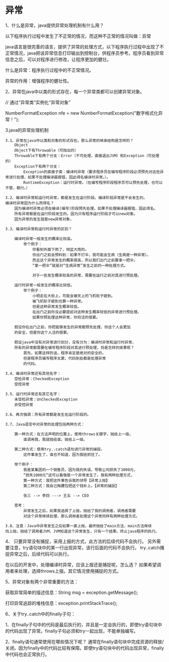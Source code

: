 # 异常
1、什么是异常，java提供异常处理机制有什么用？

以下程序执行过程中发生了不正常的情况，而这种不正常的情况叫做：异常

java语言是很完善的语言，提供了异常的处理方式，以下程序执行过程中出现了不正常情况，java把该异常信息打印输出到控制台，供程序员参考。程序员看到异常信息之后，可以对程序进行修改，让程序更加的健壮。

什么是异常：程序执行过程中的不正常情况。

异常的作用：增强程序的健壮性。

2、异常在java中以类的形式存在，每一个异常类都可以创建异常对象。

// 通过“异常类”实例化“异常对象”

NumberFormatException nfe = new NumberFormatException("数字格式化异常！");

3.java的异常处理机制

	3.1、异常在java中以类和对象的形式存在。那么异常的继承结构是怎样的？
		Object
		Object下有Throwable（可抛出的）
		Throwable下有两个分支：Error（不可处理，直接退出JVM）和Exception（可处理的）
		Exception下有两个分支：
			Exception的直接子类：编译时异常（要求程序员在编写程序阶段必须预先对这些异常进行处理，如果不处理编译器报错，因此得名编译时异常。）。
			RuntimeException：运行时异常。（在编写程序阶段程序员可以预先处理，也可以不管，都行。）
	
	3.2、编译时异常和运行时异常，都是发生在运行阶段。编译阶段异常是不会发生的。
	编译时异常因为什么而得名？
		因为编译时异常必须在编译(编写)阶段预先处理，如果不处理编译器报错，因此得名。
		所有异常都是在运行阶段发生的。因为只有程序运行阶段才可以new对象。
		因为异常的发生就是new异常对象。
	
	3.3、编译时异常和运行时异常的区别？

		编译时异常一般发生的概率比较高。
			举个例子：
				你看到外面下雨了，倾盆大雨的。
				你出门之前会预料到：如果不打伞，我可能会生病（生病是一种异常）。
				而且这个异常发生的概率很高，所以我们出门之前要拿一把伞。
				“拿一把伞”就是对“生病异常”发生之前的一种处理方式。

				对于一些发生概率较高的异常，需要在运行之前对其进行预处理。

		运行时异常一般发生的概率比较低。
			举个例子：
				小明走在大街上，可能会被天上的飞机轮子砸到。
				被飞机轮子砸到也算一种异常。
				但是这种异常发生概率较低。
				在出门之前你没必要提前对这种发生概率较低的异常进行预处理。
				如果你预处理这种异常，你将活的很累。
		
		假设你在出门之前，你把能够发生的异常都预先处理，你这个人会更加
		的安全，但是你这个人活的很累。
		
		假设java中没有对异常进行划分，没有分为：编译时异常和运行时异常，
		所有的异常都需要在编写程序阶段对其进行预处理，将是怎样的效果呢？
			首先，如果这样的话，程序肯定是绝对的安全的。
			但是程序员编写程序太累，代码到处都是处理异常
			的代码。
	
	3.4、编译时异常还有其他名字：
		受检异常：CheckedException
		受控异常
	
	3.5、运行时异常还有其它名字：
		未受检异常：UnCheckedException
		非受控异常
	
	3.6、再次强调：所有异常都是发生在运行阶段的。

	3.7、Java语言中对异常的处理包括两种方式：

		第一种方式：在方法声明的位置上，使用throws关键字，抛给上一级。
			谁调用我，我就抛给谁。抛给上一级。

		第二种方式：使用try..catch语句进行异常的捕捉。
			这件事发生了，谁也不知道，因为我给抓住了。

		举个例子：
			我是某集团的一个销售员，因为我的失误，导致公司损失了1000元，
			“损失1000元”这可以看做是一个异常发生了。我有两种处理方式，
			第一种方式：我把这件事告诉我的领导【异常上抛】
			第二种方式：我自己掏腰包把这个钱补上。【异常的捕捉】
			
			张三 --> 李四 ---> 王五 --> CEO
		
		思考：
			异常发生之后，如果我选择了上抛，抛给了我的调用者，调用者需要
			对这个异常继续处理，那么调用者处理这个异常同样有两种处理方式。

	3.8、注意：Java中异常发生之后如果一直上抛，最终抛给了main方法，main方法继续
	向上抛，抛给了调用者JVM，JVM知道这个异常发生，只有一个结果。终止java程序的执行。
  
4、 只要异常没有捕捉，采用上报的方式，此方法的后续代码不会执行。
另外需要注意，try语句块中的某一行出现异常，该行后面的代码不会执行。
try..catch捕捉异常之后，后续代码可以执行。

在以后的开发中，处理编译时异常，应该上报还是捕捉呢，怎么选？
如果希望调用者来处理，选择throws上报。其它情况使用捕捉的方式。

5、异常对象有两个非常重要的方法：

获取异常简单的描述信息：String msg = exception.getMessage();

打印异常追踪的堆栈信息：exception.printStackTrace();

6、关于try..catch中的finally子句：

1、在finally子句中的代码是最后执行的，并且是一定会执行的，即使try语句块中的代码出现了异常。finally子句必须和try一起出现，不能单独编写。

2、finally语句通常使用在哪些情况下呢？
通常在finally语句块中完成资源的释放/关闭。因为finally中的代码比较有保障。即使try语句块中的代码出现异常，finally中代码也会正常执行。
